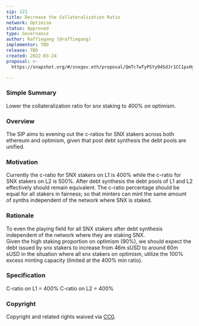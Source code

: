 ```yaml
---
sip: 221
title: Decrease the Collateralization Ratio
network: Optimism
status: Approved
type: Governance
author: Raffiegang (@raffiegang)
implementor: TBD
release: TBD 
created: 2022-03-24
proposal: >-
  https://snapshot.org/#/snxgov.eth/proposal/QmTc7wTyPSYy94SdJr1CC1psHyXiDQ1VMPad9joHZFJRXW

---
```


### Simple Summary

Lower the collateralization ratio for snx staking to 400% on optimism.

### Overview

The SIP aims to evening out the c-ratios for SNX stakers across both ethereum and optimism, given that post debt synthesis the debt pools are unified. 

### Motivation

Currently the c-ratio for SNX stakers on L1 is 400% while the c-ratio for SNX stakers on L2 is 500%. After debt synthesis the debt pools of L1 and L2 effectively should remain equivalent. The c-ratio percentage should be equal for all stakers in fairness; so that minters can mint the same amount of synths independent of the network where SNX is staked. 

### Rationale
To even the playing field for all SNX stakers after debt synthesis independent of the network where they are staking SNX.   
Given the high staking proportion on optimism (90%), we should expect the debt issued by snx stakers to increase from 46m sUSD to around 60m sUSD in the situation where all snx stakers on optimism, utilize the 100% excess minting capacity (limited at the 400% min ratio).


### Specification

C-ratio on L1 = 400%
C-ratio on L2 = 400% 

### Copyright

Copyright and related rights waived via [CC0](https://creativecommons.org/publicdomain/zero/1.0/).